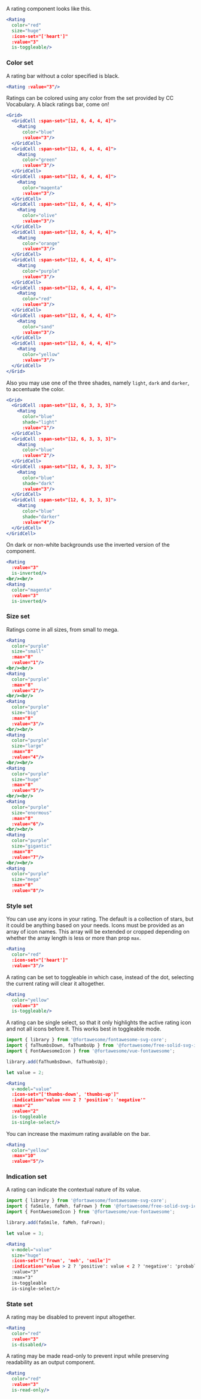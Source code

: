 A rating component looks like this.

```jsx
<Rating
  color="red"
  size="huge"
  :icon-set="['heart']"
  :value="3"
  is-toggleable/>
```

### Color set

A rating bar without a color specified is black.

```jsx
<Rating :value="3"/>
```

Ratings can be colored using any color from the set provided by CC Vocabulary.
A black ratings bar, come on!

```jsx
<Grid>
  <GridCell :span-set="[12, 6, 4, 4, 4]">
    <Rating
      color="blue"
      :value="3"/>
  </GridCell>
  <GridCell :span-set="[12, 6, 4, 4, 4]">
    <Rating
      color="green"
      :value="3"/>
  </GridCell>
  <GridCell :span-set="[12, 6, 4, 4, 4]">
    <Rating
      color="magenta"
      :value="3"/>
  </GridCell>
  <GridCell :span-set="[12, 6, 4, 4, 4]">
    <Rating
      color="olive"
      :value="3"/>
  </GridCell>
  <GridCell :span-set="[12, 6, 4, 4, 4]">
    <Rating
      color="orange"
      :value="3"/>
  </GridCell>
  <GridCell :span-set="[12, 6, 4, 4, 4]">
    <Rating
      color="purple"
      :value="3"/>
  </GridCell>
  <GridCell :span-set="[12, 6, 4, 4, 4]">
    <Rating
      color="red"
      :value="3"/>
  </GridCell>
  <GridCell :span-set="[12, 6, 4, 4, 4]">
    <Rating
      color="sand"
      :value="3"/>
  </GridCell>
  <GridCell :span-set="[12, 6, 4, 4, 4]">
    <Rating
      color="yellow"
      :value="3"/>
  </GridCell>
</Grid>
```

Also you may use one of the three shades, namely `light`, `dark` and `darker`, 
to accentuate the color.

```jsx
<Grid>
  <GridCell :span-set="[12, 6, 3, 3, 3]">
    <Rating
      color="blue"
      shade="light"
      :value="1"/>
  </GridCell>
  <GridCell :span-set="[12, 6, 3, 3, 3]">
    <Rating
      color="blue" 
      :value="2"/>
  </GridCell>
  <GridCell :span-set="[12, 6, 3, 3, 3]">
    <Rating
      color="blue"
      shade="dark"
      :value="3"/>
  </GridCell>
  <GridCell :span-set="[12, 6, 3, 3, 3]">
    <Rating
      color="blue"
      shade="darker"
      :value="4"/>
  </GridCell>
</GridCell>
```

On dark or non-white backgrounds use the inverted version of the component.

```jsx { "props": { "className": "dark-background" } }
<Rating
  :value="3"
  is-inverted/>
<br/><br/>
<Rating
  color="magenta"
  :value="3"
  is-inverted/>
```

### Size set

Ratings come in all sizes, from small to mega.

```jsx
<Rating
  color="purple"
  size="small"
  :max="8"
  :value="1"/>
<br/><br/>
<Rating
  color="purple"
  :max="8"
  :value="2"/>
<br/><br/>
<Rating
  color="purple"
  size="big"
  :max="8"
  :value="3"/>
<br/><br/>
<Rating
  color="purple"
  size="large"
  :max="8"
  :value="4"/>
<br/><br/>
<Rating
  color="purple"
  size="huge"
  :max="8"
  :value="5"/>
<br/><br/>
<Rating
  color="purple"
  size="enormous"
  :max="8"
  :value="6"/>
<br/><br/>
<Rating
  color="purple"
  size="gigantic"
  :max="8"
  :value="7"/>
<br/><br/>
<Rating
  color="purple"
  size="mega"
  :max="8"
  :value="8"/>
```

### Style set

You can use any icons in your rating. The default is a collection of stars, but 
it could be anything based on your needs. Icons must be provided as an array of 
icon names. This array will be extended or cropped depending on whether the
array length is less or more than prop `max`.

```jsx
<Rating
  color="red"
  :icon-set="['heart']"
  :value="3"/>
```

A rating can be set to toggleable in which case, instead of the dot, selecting
the current rating will clear it altogether.

```jsx
<Rating
  color="yellow"
  :value="3"
  is-toggleable/>
```

A rating can be single select, so that it only highlights the active rating icon
and not all icons before it. This works best in toggleable mode.

```jsx
import { library } from '@fortawesome/fontawesome-svg-core';
import { faThumbsDown, faThumbsUp } from '@fortawesome/free-solid-svg-icons';
import { FontAwesomeIcon } from '@fortawesome/vue-fontawesome';

library.add(faThumbsDown, faThumbsUp);

let value = 2;

<Rating
  v-model="value"
  :icon-set="['thumbs-down', 'thumbs-up']"
  :indication="value === 2 ? 'positive': 'negative'"
  :max="2"
  :value="2"
  is-toggleable
  is-single-select/>
```

You can increase the maximum rating available on the bar.

```jsx
<Rating
  color="yellow"
  :max="10"
  :value="5"/>
```

### Indication set

A rating can indicate the contextual nature of its value.

```jsx
import { library } from '@fortawesome/fontawesome-svg-core';
import { faSmile, faMeh, faFrown } from '@fortawesome/free-solid-svg-icons';
import { FontAwesomeIcon } from '@fortawesome/vue-fontawesome';

library.add(faSmile, faMeh, faFrown);

let value = 3;

<Rating
  v-model="value"
  size="huge"
  :icon-set="['frown', 'meh', 'smile']"
  :indication="value > 2 ? 'positive': value < 2 ? 'negative': 'probably'"
  :value="3"
  :max="3"
  is-toggleable
  is-single-select/>
```

### State set

A rating may be disabled to prevent input altogether.

```jsx
<Rating
  color="red"
  :value="3"
  is-disabled/>
```

A rating may be made read-only to prevent input while preserving readability as
an output component.

```jsx
<Rating
  color="red"
  :value="3"
  is-read-only/>
```
